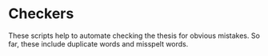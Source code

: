 # Checkers

These scripts help to automate checking the thesis for obvious mistakes.
So far, these include duplicate words and misspelt words.